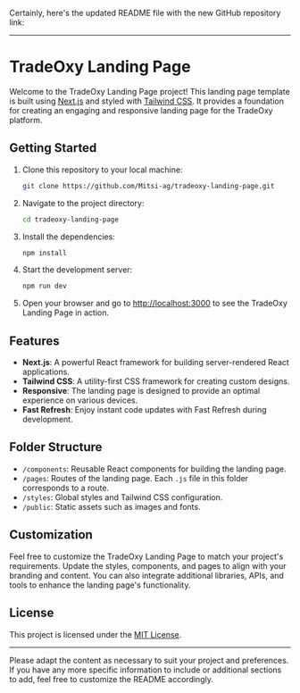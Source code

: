 Certainly, here's the updated README file with the new GitHub repository link:

---

# TradeOxy Landing Page

Welcome to the TradeOxy Landing Page project! This landing page template is built using [Next.js](https://nextjs.org/) and styled with [Tailwind CSS](https://tailwindcss.com/). It provides a foundation for creating an engaging and responsive landing page for the TradeOxy platform.

## Getting Started

1. Clone this repository to your local machine:

   ```bash
   git clone https://github.com/Mitsi-ag/tradeoxy-landing-page.git
   ```

2. Navigate to the project directory:

   ```bash
   cd tradeoxy-landing-page
   ```

3. Install the dependencies:

   ```bash
   npm install
   ```

4. Start the development server:

   ```bash
   npm run dev
   ```

5. Open your browser and go to [http://localhost:3000](http://localhost:3000) to see the TradeOxy Landing Page in action.

## Features

- **Next.js**: A powerful React framework for building server-rendered React applications.
- **Tailwind CSS**: A utility-first CSS framework for creating custom designs.
- **Responsive**: The landing page is designed to provide an optimal experience on various devices.
- **Fast Refresh**: Enjoy instant code updates with Fast Refresh during development.

## Folder Structure

- `/components`: Reusable React components for building the landing page.
- `/pages`: Routes of the landing page. Each `.js` file in this folder corresponds to a route.
- `/styles`: Global styles and Tailwind CSS configuration.
- `/public`: Static assets such as images and fonts.

## Customization

Feel free to customize the TradeOxy Landing Page to match your project's requirements. Update the styles, components, and pages to align with your branding and content. You can also integrate additional libraries, APIs, and tools to enhance the landing page's functionality.

## License

This project is licensed under the [MIT License](LICENSE).

---

Please adapt the content as necessary to suit your project and preferences. If you have any more specific information to include or additional sections to add, feel free to customize the README accordingly.